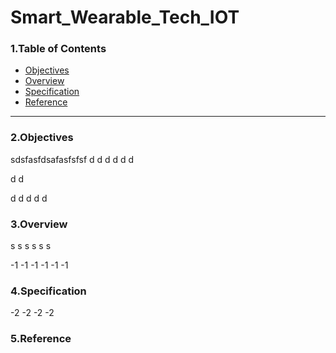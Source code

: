 # Smart_Wearable_Tech_IOT

### 1.Table of Contents
- [Objectives](#Objectives)
- [Overview](#Overview)
- [Specification](#Specification)
- [Reference](#Reference)

---

### 2.Objectives

sdsfasfdsafasfsfsf
d
d
d
d
d
d

d
d

d
d
d
d
d


### 3.Overview
s
s
s
s
s
s

-1
-1
-1
-1
-1
-1


### 4.Specification

-2
-2
-2
-2


### 5.Reference


